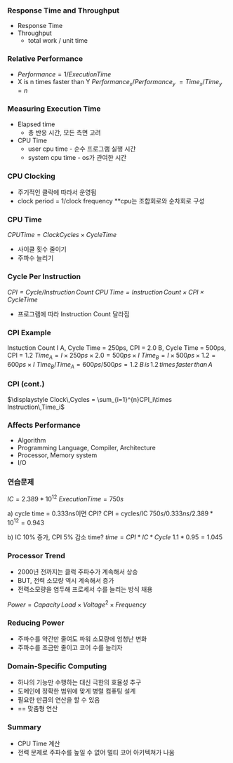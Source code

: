 ### Response Time and Throughput

- Response Time
- Throughput
  - total work / unit time

### Relative Performance

- $Performance = 1/Execution Time$
- X is n times faster than Y
  $Performance_x / Performance_y$
  $=Time_x/Time_y = n$

### Measuring Execution Time

- Elapsed time
  - 총 반응 시간, 모든 측면 고려
- CPU Time
  - user cpu time - 순수 프로그램 실행 시간
  - system cpu time - os가 관여한 시간

### CPU Clocking

- 주기적인 클락에 따라서 운영됨
- clock period = 1/clock frequency
  \*\*cpu는 조합회로와 순차회로 구성

### CPU Time

$CPU Time = Clock Cycles \times Cycle Time$

- 사이클 횟수 줄이기
- 주파수 늘리기

### Cycle Per Instruction

_$CPI = Cycle / Instruction\,Count$_
_$CPU\,Time = Instruction\,Count \times CPI \times Cycle Time$_

- 프로그램에 따라 Instruction Count 달라짐

### CPI Example

Instuction Count I
A, Cycle Time = 250ps, CPI = 2.0
B, Cycle Time = 500ps, CPI = 1.2
$Time_A = I\times250ps\times2.0 = 500ps\times I$
$Time_B = I\times500ps\times1.2 = 600ps\times I$
$Time_B/Time_A = 600ps/500ps = 1.2$
$B\,is\,1.2\,times\,faster\,than\,A$

### CPI (cont.)

$\displaystyle Clock\,Cycles = \sum_{i=1}^{n}CPI_i\times Instruction\,Time_i$

### Affects Performance

- Algorithm
- Programming Language, Compiler, Architecture
- Processor, Memory system
- I/O

### 연습문제

$IC = 2.389*10^{12}$
$Execution Time = 750s$

a) cycle time = 0.333ns이면 CPI?
CPI = cycles/IC
$750s/0.333ns/2.389*10^{12} = 0.943$

b) IC 10% 증가, CPI 5% 감소 time?
$time = CPI*IC*Cycle$
$1.1*0.95 = 1.045$

### Processor Trend

- 2000년 전까지는 클럭 주파수가 계속해서 상승
- BUT, 전력 소모량 역시 계속해서 증가
- 전력소모량을 염두해 프로세서 수를 늘리는 방식 채용

$Power = Capacity\,Load\times Voltage^2 \times Frequency$

### Reducing Power

- 주파수를 약간만 줄여도 파워 소모량에 엄청난 변화
- 주파수를 조금만 줄이고 코어 수를 늘리자

### Domain-Specific Computing
- 하나의 기능만 수행하는 대신 극한의 효율성 추구
- 도메인에 정확한 범위에 맞게 병렬 컴퓨팅 설계
- 필요한 만큼의 연산을 할 수 있음
- == 맞춤형 연산

### Summary

- CPU Time 계산
- 전력 문제로 주파수를 높일 수 없어 멀티 코어 아키텍쳐가 나옴
